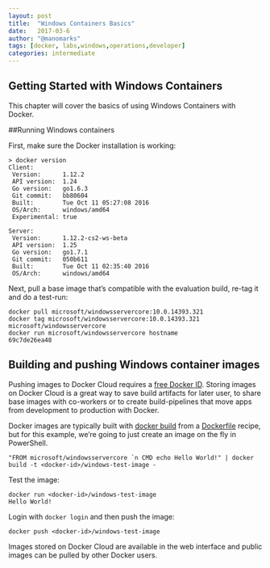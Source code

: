 ```yaml
---
layout: post
title:  "Windows Containers Basics"
date:   2017-03-6
author: "@manomarks"
tags: [docker, labs,windows,operations,developer]
categories: intermediate
---
```


## Getting Started with Windows Containers

This chapter will cover the basics of using Windows Containers with Docker.

##Running Windows containers

First, make sure the Docker installation is working:

```
> docker version
Client:
 Version:      1.12.2
 API version:  1.24
 Go version:   go1.6.3
 Git commit:   bb80604
 Built:        Tue Oct 11 05:27:08 2016
 OS/Arch:      windows/amd64
 Experimental: true

Server:
 Version:      1.12.2-cs2-ws-beta
 API version:  1.25
 Go version:   go1.7.1
 Git commit:   050b611
 Built:        Tue Oct 11 02:35:40 2016
 OS/Arch:      windows/amd64
```

Next, pull a base image that’s compatible with the evaluation build, re-tag it and do a test-run:

```
docker pull microsoft/windowsservercore:10.0.14393.321
docker tag microsoft/windowsservercore:10.0.14393.321 microsoft/windowsservercore
docker run microsoft/windowsservercore hostname
69c7de26ea48
```

## Building and pushing Windows container images

Pushing images to Docker Cloud requires a [free Docker ID](https://cloud.docker.com/ "Click to create a Docker ID"). Storing images on Docker Cloud is a great way to save build artifacts for later user, to share base images with co-workers or to create build-pipelines that move apps from development to production with Docker.

Docker images are typically built with [docker build](https://docs.docker.com/engine/reference/commandline/build/ "docker build reference") from a [Dockerfile](https://docs.docker.com/engine/reference/builder/ "Dockerfile reference") recipe, but for this example, we’re going to just create an image on the fly in PowerShell.

```
"FROM microsoft/windowsservercore `n CMD echo Hello World!" | docker build -t <docker-id>/windows-test-image -
```

Test the image:

```
docker run <docker-id>/windows-test-image
Hello World!
```

Login with `docker login` and then push the image:

```
docker push <docker-id>/windows-test-image
```

Images stored on Docker Cloud are available in the web interface and public images can be pulled by other Docker users.
